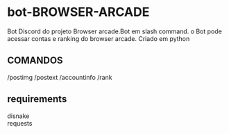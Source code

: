 # bot-BROWSER-ARCADE
Bot Discord do projeto Browser arcade.Bot em slash command. o Bot pode acessar contas e ranking do browser arcade. Criado em python 
## COMANDOS
/postimg 
/postext
/accountinfo
/rank
## requirements
disnake <br>
requests
